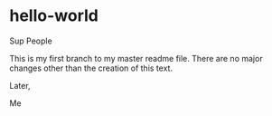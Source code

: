 # hello-world

Sup People

This is my first branch to my master readme file.  There are no major changes other than the creation of this text.

Later,

Me

